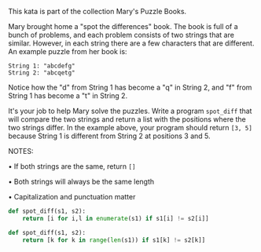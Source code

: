 This kata is part of the collection Mary's Puzzle Books.

Mary brought home a "spot the differences" book. The book is full of a bunch of problems, and each problem consists of two strings that are similar. However, in each string there are a few characters that are different. An example puzzle from her book is:
```
String 1: "abcdefg"
String 2: "abcqetg"
```
Notice how the "d" from String 1 has become a "q" in String 2, and "f" from String 1 has become a "t" in String 2.

It's your job to help Mary solve the puzzles. Write a program ```spot_diff``` that will compare the two strings and return a list with the positions where the two strings differ. In the example above, your program should return ```[3, 5]``` because String 1 is different from String 2 at positions 3 and 5.

NOTES:

• If both strings are the same, return ```[]```

• Both strings will always be the same length

• Capitalization and punctuation matter
```python
def spot_diff(s1, s2):
    return [i for i,l in enumerate(s1) if s1[i] != s2[i]]
```
```python
def spot_diff(s1, s2):
    return [k for k in range(len(s1)) if s1[k] != s2[k]]
```
